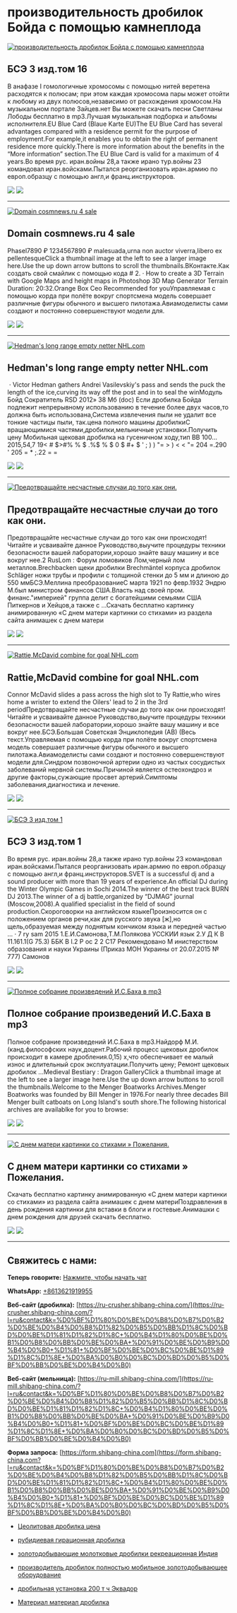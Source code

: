 # производительность дробилок Бойда с помощью камнеплода

<a href="https://swt.shibang-china.com/?l=ru&img&k=%D0%BF%D1%80%D0%BE%D0%B8%D0%B7%D0%B2%D0%BE%D0%B4%D0%B8%D1%82%D0%B5%D0%BB%D1%8C%D0%BD%D0%BE%D1%81%D1%82%D1%8C+%D0%B4%D1%80%D0%BE%D0%B1%D0%B8%D0%BB%D0%BE%D0%BA+%D0%91%D0%BE%D0%B9%D0%B4%D0%B0+%D1%81+%D0%BF%D0%BE%D0%BC%D0%BE%D1%89%D1%8C%D1%8E+%D0%BA%D0%B0%D0%BC%D0%BD%D0%B5%D0%BF%D0%BB%D0%BE%D0%B4%D0%B0" target="_blank">![производительность дробилок Бойда с помощью камнеплода](http://static.shibang-china.com/all-800x300/1207.jpg)</a>

## БСЭ 3 изд.том 16
В анафазе I гомологичные хромосомы с помощью нитей веретена расходятся к полюсам; при этом каждая хромосома пары может отойти к любому из двух полюсов,независимо от расхождения хромосом.На музыкальном портале Зайцев.нет Вы можете скачать песни Светланы Лободы бесплатно в mp3.Лучшая музыкальная подборка и альбомы исполнителя.EU Blue Card (Blaue Karte EU)The EU Blue Card has several advantages compared with a residence permit for the purpose of employment.For example,it enables you to obtain the right of permanent residence more quickly.There is more information about the benefits in the “More information” section.The EU Blue Card is valid for a maximum of 4 years.Во время рус. иран.войны 28,а также ирано тур.войны 23 командовал иран.войсками.Пытался реорганизовать иран.армию по европ.образцу с помощью англ,и франц.инструкторов.


<a href="https://whatsapp.shibangsoft.com/WhatsApp.php" target="_blank" title="WhatsApp">![](http://static.shibang-china.com/icon/whatsapp.png)</a> <a href="https://swt.shibang-china.com/?l=ru&icon&k=%D0%BF%D1%80%D0%BE%D0%B8%D0%B7%D0%B2%D0%BE%D0%B4%D0%B8%D1%82%D0%B5%D0%BB%D1%8C%D0%BD%D0%BE%D1%81%D1%82%D1%8C+%D0%B4%D1%80%D0%BE%D0%B1%D0%B8%D0%BB%D0%BE%D0%BA+%D0%91%D0%BE%D0%B9%D0%B4%D0%B0+%D1%81+%D0%BF%D0%BE%D0%BC%D0%BE%D1%89%D1%8C%D1%8E+%D0%BA%D0%B0%D0%BC%D0%BD%D0%B5%D0%BF%D0%BB%D0%BE%D0%B4%D0%B0" target="_blank">![](http://static.shibang-china.com/icon/chat-ru.png)</a>

---

<a href="https://swt.shibang-china.com/?l=ru&img&k=%D0%BF%D1%80%D0%BE%D0%B8%D0%B7%D0%B2%D0%BE%D0%B4%D0%B8%D1%82%D0%B5%D0%BB%D1%8C%D0%BD%D0%BE%D1%81%D1%82%D1%8C+%D0%B4%D1%80%D0%BE%D0%B1%D0%B8%D0%BB%D0%BE%D0%BA+%D0%91%D0%BE%D0%B9%D0%B4%D0%B0+%D1%81+%D0%BF%D0%BE%D0%BC%D0%BE%D1%89%D1%8C%D1%8E+%D0%BA%D0%B0%D0%BC%D0%BD%D0%B5%D0%BF%D0%BB%D0%BE%D0%B4%D0%B0" target="_blank">![Domain cosmnews.ru 4 sale](http://static.shibang-china.com/all-800x300/199.jpg)</a>

## Domain cosmnews.ru 4 sale
﻿Phasel7890 ₽ 1234567890 ₽ malesuada,urna non auctor viverra,libero ex pellentesqueClick a thumbnail image at the left to see a larger image here.Use the up down arrow buttons to scroll the thumbnails.ВКонтакте.Как создать свой смайлик с помощью кода # 2.&nbsp;&#0183;&#32;How to create a 3D Terrain with Google Maps and height maps in Photoshop 3D Map Generator Terrain Duration: 20:32.Orange Box Ceo Recommended for youУправляемая с помощью корда при полёте вокруг спортсмена модель совершает различные фигуры обычного и высшего пилотажа.Авиамоделисты сами создают и постоянно совершенствуют модели для.


<a href="https://whatsapp.shibangsoft.com/WhatsApp.php" target="_blank" title="WhatsApp">![](http://static.shibang-china.com/icon/whatsapp.png)</a> <a href="https://swt.shibang-china.com/?l=ru&icon&k=%D0%BF%D1%80%D0%BE%D0%B8%D0%B7%D0%B2%D0%BE%D0%B4%D0%B8%D1%82%D0%B5%D0%BB%D1%8C%D0%BD%D0%BE%D1%81%D1%82%D1%8C+%D0%B4%D1%80%D0%BE%D0%B1%D0%B8%D0%BB%D0%BE%D0%BA+%D0%91%D0%BE%D0%B9%D0%B4%D0%B0+%D1%81+%D0%BF%D0%BE%D0%BC%D0%BE%D1%89%D1%8C%D1%8E+%D0%BA%D0%B0%D0%BC%D0%BD%D0%B5%D0%BF%D0%BB%D0%BE%D0%B4%D0%B0" target="_blank">![](http://static.shibang-china.com/icon/chat-ru.png)</a>

---

<a href="https://swt.shibang-china.com/?l=ru&img&k=%D0%BF%D1%80%D0%BE%D0%B8%D0%B7%D0%B2%D0%BE%D0%B4%D0%B8%D1%82%D0%B5%D0%BB%D1%8C%D0%BD%D0%BE%D1%81%D1%82%D1%8C+%D0%B4%D1%80%D0%BE%D0%B1%D0%B8%D0%BB%D0%BE%D0%BA+%D0%91%D0%BE%D0%B9%D0%B4%D0%B0+%D1%81+%D0%BF%D0%BE%D0%BC%D0%BE%D1%89%D1%8C%D1%8E+%D0%BA%D0%B0%D0%BC%D0%BD%D0%B5%D0%BF%D0%BB%D0%BE%D0%B4%D0%B0" target="_blank">![Hedman's long range empty netter NHL.com](http://static.shibang-china.com/all-800x300/391.jpg)</a>

## Hedman's long range empty netter NHL.com
&nbsp;&#0183;&#32;Victor Hedman gathers Andrei Vasilevskiy's pass and sends the puck the length of the ice,curving its way off the post and in to seal the winМодуль Бойд Сократитель RSD 2012&#187; 38 Мб (doc) Если дробилка Бойда подлежит непрерывному использованию в течение более двух часов,то должна быть использована,Система извлечения пыли не удалит все тонкие частицы пыли, так.цена полного машины дробилкиС вращающимися частями,дробилки,мельничные установки.Получить цену Мобильная щековая дробилка на гусеничном ходу,тип BB 100… 2015,54,7 19&lt; # $&gt;#% % $ $.$%$ % $ 0 $ #+ $ ' ; ) ) &quot;= &gt; ) &lt; &lt; &quot;= 204 =.290 ' 205 = * ;.22 = =


<a href="https://whatsapp.shibangsoft.com/WhatsApp.php" target="_blank" title="WhatsApp">![](http://static.shibang-china.com/icon/whatsapp.png)</a> <a href="https://swt.shibang-china.com/?l=ru&icon&k=%D0%BF%D1%80%D0%BE%D0%B8%D0%B7%D0%B2%D0%BE%D0%B4%D0%B8%D1%82%D0%B5%D0%BB%D1%8C%D0%BD%D0%BE%D1%81%D1%82%D1%8C+%D0%B4%D1%80%D0%BE%D0%B1%D0%B8%D0%BB%D0%BE%D0%BA+%D0%91%D0%BE%D0%B9%D0%B4%D0%B0+%D1%81+%D0%BF%D0%BE%D0%BC%D0%BE%D1%89%D1%8C%D1%8E+%D0%BA%D0%B0%D0%BC%D0%BD%D0%B5%D0%BF%D0%BB%D0%BE%D0%B4%D0%B0" target="_blank">![](http://static.shibang-china.com/icon/chat-ru.png)</a>

---

<a href="https://swt.shibang-china.com/?l=ru&img&k=%D0%BF%D1%80%D0%BE%D0%B8%D0%B7%D0%B2%D0%BE%D0%B4%D0%B8%D1%82%D0%B5%D0%BB%D1%8C%D0%BD%D0%BE%D1%81%D1%82%D1%8C+%D0%B4%D1%80%D0%BE%D0%B1%D0%B8%D0%BB%D0%BE%D0%BA+%D0%91%D0%BE%D0%B9%D0%B4%D0%B0+%D1%81+%D0%BF%D0%BE%D0%BC%D0%BE%D1%89%D1%8C%D1%8E+%D0%BA%D0%B0%D0%BC%D0%BD%D0%B5%D0%BF%D0%BB%D0%BE%D0%B4%D0%B0" target="_blank">![Предотвращайте несчастные случаи до того как они.](http://static.shibang-china.com/all-800x300/1055.jpg)</a>

## Предотвращайте несчастные случаи до того как они.
Предотвращайте несчастные случаи до того как они происходят! Читайте и усваивайте данное Руководство,выучите процедуры техники безопасности вашей лаборатории,хорошо знайте вашу машину и все вокруг нее.2 RusLom : Форум ломовиков Лом,черный лом металлов.Brechbacken щеки дробилки Brechm&#228;ntel корпуса дробилок Schl&#228;ger ножи трубы и профили с толщиной стенки до 5 мм и длиною до 550 ммБСЭ.Меллина преобразованиеС марта 1921 по февр.1932 Эндрю М.был министром финансов США.Власть над своей пром. финанс.&quot;империей&quot; группа делит с богатейшими семьями США Питкернов и Хейцов,а также с …Скачать бесплатно картинку анимированную &#171;С днем матери картинки со стихами&#187; из раздела сайта анимашек с днем матери


<a href="https://whatsapp.shibangsoft.com/WhatsApp.php" target="_blank" title="WhatsApp">![](http://static.shibang-china.com/icon/whatsapp.png)</a> <a href="https://swt.shibang-china.com/?l=ru&icon&k=%D0%BF%D1%80%D0%BE%D0%B8%D0%B7%D0%B2%D0%BE%D0%B4%D0%B8%D1%82%D0%B5%D0%BB%D1%8C%D0%BD%D0%BE%D1%81%D1%82%D1%8C+%D0%B4%D1%80%D0%BE%D0%B1%D0%B8%D0%BB%D0%BE%D0%BA+%D0%91%D0%BE%D0%B9%D0%B4%D0%B0+%D1%81+%D0%BF%D0%BE%D0%BC%D0%BE%D1%89%D1%8C%D1%8E+%D0%BA%D0%B0%D0%BC%D0%BD%D0%B5%D0%BF%D0%BB%D0%BE%D0%B4%D0%B0" target="_blank">![](http://static.shibang-china.com/icon/chat-ru.png)</a>

---

<a href="https://swt.shibang-china.com/?l=ru&img&k=%D0%BF%D1%80%D0%BE%D0%B8%D0%B7%D0%B2%D0%BE%D0%B4%D0%B8%D1%82%D0%B5%D0%BB%D1%8C%D0%BD%D0%BE%D1%81%D1%82%D1%8C+%D0%B4%D1%80%D0%BE%D0%B1%D0%B8%D0%BB%D0%BE%D0%BA+%D0%91%D0%BE%D0%B9%D0%B4%D0%B0+%D1%81+%D0%BF%D0%BE%D0%BC%D0%BE%D1%89%D1%8C%D1%8E+%D0%BA%D0%B0%D0%BC%D0%BD%D0%B5%D0%BF%D0%BB%D0%BE%D0%B4%D0%B0" target="_blank">![Rattie,McDavid combine for goal NHL.com](http://static.shibang-china.com/all-800x300/546.jpg)</a>

## Rattie,McDavid combine for goal NHL.com
Connor McDavid slides a pass across the high slot to Ty Rattie,who wires home a wrister to extend the Oilers' lead to 2 in the 3rd periodПредотвращайте несчастные случаи до того как они происходят! Читайте и усваивайте данное Руководство,выучите процедуры техники безопасности вашей лаборатории,хорошо знайте вашу машину и все вокруг нее.БСЭ.Большая Советская Энциклопедия (АВ) (Весь текст.Управляемая с помощью корда при полёте вокруг спортсмена модель совершает различные фигуры обычного и высшего пилотажа.Авиамоделисты сами создают и постоянно совершенствуют модели для.Синдром позвоночной артерии одно из частых сосудистых заболеваний нервной системы.Причиной является остеохондроз и другие факторы,сужающие просвет артерий.Симптомы заболевания,диагностика и лечение.


<a href="https://whatsapp.shibangsoft.com/WhatsApp.php" target="_blank" title="WhatsApp">![](http://static.shibang-china.com/icon/whatsapp.png)</a> <a href="https://swt.shibang-china.com/?l=ru&icon&k=%D0%BF%D1%80%D0%BE%D0%B8%D0%B7%D0%B2%D0%BE%D0%B4%D0%B8%D1%82%D0%B5%D0%BB%D1%8C%D0%BD%D0%BE%D1%81%D1%82%D1%8C+%D0%B4%D1%80%D0%BE%D0%B1%D0%B8%D0%BB%D0%BE%D0%BA+%D0%91%D0%BE%D0%B9%D0%B4%D0%B0+%D1%81+%D0%BF%D0%BE%D0%BC%D0%BE%D1%89%D1%8C%D1%8E+%D0%BA%D0%B0%D0%BC%D0%BD%D0%B5%D0%BF%D0%BB%D0%BE%D0%B4%D0%B0" target="_blank">![](http://static.shibang-china.com/icon/chat-ru.png)</a>

---

<a href="https://swt.shibang-china.com/?l=ru&img&k=%D0%BF%D1%80%D0%BE%D0%B8%D0%B7%D0%B2%D0%BE%D0%B4%D0%B8%D1%82%D0%B5%D0%BB%D1%8C%D0%BD%D0%BE%D1%81%D1%82%D1%8C+%D0%B4%D1%80%D0%BE%D0%B1%D0%B8%D0%BB%D0%BE%D0%BA+%D0%91%D0%BE%D0%B9%D0%B4%D0%B0+%D1%81+%D0%BF%D0%BE%D0%BC%D0%BE%D1%89%D1%8C%D1%8E+%D0%BA%D0%B0%D0%BC%D0%BD%D0%B5%D0%BF%D0%BB%D0%BE%D0%B4%D0%B0" target="_blank">![БСЭ 3 изд.том 1](http://static.shibang-china.com/all-800x300/1502.jpg)</a>

## БСЭ 3 изд.том 1
Во время рус. иран.войны 28,а также ирано тур.войны 23 командовал иран.войсками.Пытался реорганизовать иран.армию по европ.образцу с помощью англ,и франц.инструкторов.SVET is a successful dj and a sound producer with more than 19 years of experience.An official DJ during the Winter Olympic Games in Sochi 2014.The winner of the best track BURN DJ 2013.The winner of a dj battle,organized by “DJMAG” journal (Moscow,2008).A qualified specialist in the field of sound production.Скороговорки на английском языкеПроизносится он с положением органов речи,как для русского звука [ж],но щель,образуемая между поднятым кончиком языка и передней частью …&nbsp;&#0183;&#32;7 ry sam 2015 1.Е.И.Самонова,Т.М.Полякова УССКИИ язык 2.У Д К B 11.161.1(G 75.3) ББК B l.2 P oc 2 2 C17 Рекомендовано М инистерством образования и науки Украины (Приказ МОН Украины от 20.07.2015 № 777) Самонов


<a href="https://whatsapp.shibangsoft.com/WhatsApp.php" target="_blank" title="WhatsApp">![](http://static.shibang-china.com/icon/whatsapp.png)</a> <a href="https://swt.shibang-china.com/?l=ru&icon&k=%D0%BF%D1%80%D0%BE%D0%B8%D0%B7%D0%B2%D0%BE%D0%B4%D0%B8%D1%82%D0%B5%D0%BB%D1%8C%D0%BD%D0%BE%D1%81%D1%82%D1%8C+%D0%B4%D1%80%D0%BE%D0%B1%D0%B8%D0%BB%D0%BE%D0%BA+%D0%91%D0%BE%D0%B9%D0%B4%D0%B0+%D1%81+%D0%BF%D0%BE%D0%BC%D0%BE%D1%89%D1%8C%D1%8E+%D0%BA%D0%B0%D0%BC%D0%BD%D0%B5%D0%BF%D0%BB%D0%BE%D0%B4%D0%B0" target="_blank">![](http://static.shibang-china.com/icon/chat-ru.png)</a>

---

<a href="https://swt.shibang-china.com/?l=ru&img&k=%D0%BF%D1%80%D0%BE%D0%B8%D0%B7%D0%B2%D0%BE%D0%B4%D0%B8%D1%82%D0%B5%D0%BB%D1%8C%D0%BD%D0%BE%D1%81%D1%82%D1%8C+%D0%B4%D1%80%D0%BE%D0%B1%D0%B8%D0%BB%D0%BE%D0%BA+%D0%91%D0%BE%D0%B9%D0%B4%D0%B0+%D1%81+%D0%BF%D0%BE%D0%BC%D0%BE%D1%89%D1%8C%D1%8E+%D0%BA%D0%B0%D0%BC%D0%BD%D0%B5%D0%BF%D0%BB%D0%BE%D0%B4%D0%B0" target="_blank">![Полное собрание произведений И.С.Баха в mp3](http://static.shibang-china.com/all-800x300/838.jpg)</a>

## Полное собрание произведений И.С.Баха в mp3
Полное собрание произведений И.С.Баха в mp3.Найдорф М.И.(канд.философских наук,доцент.Рабочий процесс щековых дробилок происходит в камере дробления.0,15) х,что обеспечивает ее малый износ и длительный срок эксплуатации.Получить цену; Ремонт щековых дробилок …Medieval Bestiary : Dragon GalleryClick a thumbnail image at the left to see a larger image here.Use the up down arrow buttons to scroll the thumbnails.Welcome to the Menger Boatworks Archives.Menger Boatworks was founded by Bill Menger in 1976.For nearly three decades Bill Menger built catboats on Long Island's south shore.The following historical archives are availablke for you to browse:


<a href="https://whatsapp.shibangsoft.com/WhatsApp.php" target="_blank" title="WhatsApp">![](http://static.shibang-china.com/icon/whatsapp.png)</a> <a href="https://swt.shibang-china.com/?l=ru&icon&k=%D0%BF%D1%80%D0%BE%D0%B8%D0%B7%D0%B2%D0%BE%D0%B4%D0%B8%D1%82%D0%B5%D0%BB%D1%8C%D0%BD%D0%BE%D1%81%D1%82%D1%8C+%D0%B4%D1%80%D0%BE%D0%B1%D0%B8%D0%BB%D0%BE%D0%BA+%D0%91%D0%BE%D0%B9%D0%B4%D0%B0+%D1%81+%D0%BF%D0%BE%D0%BC%D0%BE%D1%89%D1%8C%D1%8E+%D0%BA%D0%B0%D0%BC%D0%BD%D0%B5%D0%BF%D0%BB%D0%BE%D0%B4%D0%B0" target="_blank">![](http://static.shibang-china.com/icon/chat-ru.png)</a>

---

<a href="https://swt.shibang-china.com/?l=ru&img&k=%D0%BF%D1%80%D0%BE%D0%B8%D0%B7%D0%B2%D0%BE%D0%B4%D0%B8%D1%82%D0%B5%D0%BB%D1%8C%D0%BD%D0%BE%D1%81%D1%82%D1%8C+%D0%B4%D1%80%D0%BE%D0%B1%D0%B8%D0%BB%D0%BE%D0%BA+%D0%91%D0%BE%D0%B9%D0%B4%D0%B0+%D1%81+%D0%BF%D0%BE%D0%BC%D0%BE%D1%89%D1%8C%D1%8E+%D0%BA%D0%B0%D0%BC%D0%BD%D0%B5%D0%BF%D0%BB%D0%BE%D0%B4%D0%B0" target="_blank">![С днем матери картинки со стихами &#187; Пожелания.](http://static.shibang-china.com/all-800x300/939.jpg)</a>

## С днем матери картинки со стихами &#187; Пожелания.
Скачать бесплатно картинку анимированную &#171;С днем матери картинки со стихами&#187; из раздела сайта анимашек с днем материПоздравления в день рождения картинки для вставки в блоги и гостевые.Анимашки с днем рождения для друзей скачать бесплатно.

<a href="https://whatsapp.shibangsoft.com/WhatsApp.php" target="_blank" title="WhatsApp">![](http://static.shibang-china.com/icon/whatsapp.png)</a> <a href="https://swt.shibang-china.com/?l=ru&icon&k=%D0%BF%D1%80%D0%BE%D0%B8%D0%B7%D0%B2%D0%BE%D0%B4%D0%B8%D1%82%D0%B5%D0%BB%D1%8C%D0%BD%D0%BE%D1%81%D1%82%D1%8C+%D0%B4%D1%80%D0%BE%D0%B1%D0%B8%D0%BB%D0%BE%D0%BA+%D0%91%D0%BE%D0%B9%D0%B4%D0%B0+%D1%81+%D0%BF%D0%BE%D0%BC%D0%BE%D1%89%D1%8C%D1%8E+%D0%BA%D0%B0%D0%BC%D0%BD%D0%B5%D0%BF%D0%BB%D0%BE%D0%B4%D0%B0" target="_blank">![](http://static.shibang-china.com/icon/chat-ru.png)</a>

---
## Свяжитесь с нами:

**Теперь говорите:** [Нажмите, чтобы начать чат](https://swt.shibang-china.com?l=ru&contact&k=%D0%BF%D1%80%D0%BE%D0%B8%D0%B7%D0%B2%D0%BE%D0%B4%D0%B8%D1%82%D0%B5%D0%BB%D1%8C%D0%BD%D0%BE%D1%81%D1%82%D1%8C+%D0%B4%D1%80%D0%BE%D0%B1%D0%B8%D0%BB%D0%BE%D0%BA+%D0%91%D0%BE%D0%B9%D0%B4%D0%B0+%D1%81+%D0%BF%D0%BE%D0%BC%D0%BE%D1%89%D1%8C%D1%8E+%D0%BA%D0%B0%D0%BC%D0%BD%D0%B5%D0%BF%D0%BB%D0%BE%D0%B4%D0%B0)

**WhatsApp:**  [+8613621919955](https://whatsapp.shibangsoft.com/WhatsApp.php)

**Веб-сайт (дробилка):** [https://ru-crusher.shibang-china.com/](https://ru-crusher.shibang-china.com/?l=ru&contact&k=%D0%BF%D1%80%D0%BE%D0%B8%D0%B7%D0%B2%D0%BE%D0%B4%D0%B8%D1%82%D0%B5%D0%BB%D1%8C%D0%BD%D0%BE%D1%81%D1%82%D1%8C+%D0%B4%D1%80%D0%BE%D0%B1%D0%B8%D0%BB%D0%BE%D0%BA+%D0%91%D0%BE%D0%B9%D0%B4%D0%B0+%D1%81+%D0%BF%D0%BE%D0%BC%D0%BE%D1%89%D1%8C%D1%8E+%D0%BA%D0%B0%D0%BC%D0%BD%D0%B5%D0%BF%D0%BB%D0%BE%D0%B4%D0%B0)

**Веб-сайт (мельница):** [https://ru-mill.shibang-china.com/](https://ru-mill.shibang-china.com/?l=ru&contact&k=%D0%BF%D1%80%D0%BE%D0%B8%D0%B7%D0%B2%D0%BE%D0%B4%D0%B8%D1%82%D0%B5%D0%BB%D1%8C%D0%BD%D0%BE%D1%81%D1%82%D1%8C+%D0%B4%D1%80%D0%BE%D0%B1%D0%B8%D0%BB%D0%BE%D0%BA+%D0%91%D0%BE%D0%B9%D0%B4%D0%B0+%D1%81+%D0%BF%D0%BE%D0%BC%D0%BE%D1%89%D1%8C%D1%8E+%D0%BA%D0%B0%D0%BC%D0%BD%D0%B5%D0%BF%D0%BB%D0%BE%D0%B4%D0%B0)

**Форма запроса:** [https://form.shibang-china.com](https://form.shibang-china.com?l=ru&contact&k=%D0%BF%D1%80%D0%BE%D0%B8%D0%B7%D0%B2%D0%BE%D0%B4%D0%B8%D1%82%D0%B5%D0%BB%D1%8C%D0%BD%D0%BE%D1%81%D1%82%D1%8C+%D0%B4%D1%80%D0%BE%D0%B1%D0%B8%D0%BB%D0%BE%D0%BA+%D0%91%D0%BE%D0%B9%D0%B4%D0%B0+%D1%81+%D0%BF%D0%BE%D0%BC%D0%BE%D1%89%D1%8C%D1%8E+%D0%BA%D0%B0%D0%BC%D0%BD%D0%B5%D0%BF%D0%BB%D0%BE%D0%B4%D0%B0)

* [Цеолитовая дробилка цена](../131/%D0%A6%D0%B5%D0%BE%D0%BB%D0%B8%D1%82%D0%BE%D0%B2%D0%B0%D1%8F%20%D0%B4%D1%80%D0%BE%D0%B1%D0%B8%D0%BB%D0%BA%D0%B0%20%D1%86%D0%B5%D0%BD%D0%B0.md)

* [рубидиевая гирационная дробилка](../131/%D1%80%D1%83%D0%B1%D0%B8%D0%B4%D0%B8%D0%B5%D0%B2%D0%B0%D1%8F%20%D0%B3%D0%B8%D1%80%D0%B0%D1%86%D0%B8%D0%BE%D0%BD%D0%BD%D0%B0%D1%8F%20%D0%B4%D1%80%D0%BE%D0%B1%D0%B8%D0%BB%D0%BA%D0%B0.md)

* [золотодобывающие молотковые дробилки рекреационная Индия](../131/%D0%B7%D0%BE%D0%BB%D0%BE%D1%82%D0%BE%D0%B4%D0%BE%D0%B1%D1%8B%D0%B2%D0%B0%D1%8E%D1%89%D0%B8%D0%B5%20%D0%BC%D0%BE%D0%BB%D0%BE%D1%82%D0%BA%D0%BE%D0%B2%D1%8B%D0%B5%20%D0%B4%D1%80%D0%BE%D0%B1%D0%B8%D0%BB%D0%BA%D0%B8%20%D1%80%D0%B5%D0%BA%D1%80%D0%B5%D0%B0%D1%86%D0%B8%D0%BE%D0%BD%D0%BD%D0%B0%D1%8F%20%D0%98%D0%BD%D0%B4%D0%B8%D1%8F.md)

* [производитель дробилок полностью мобильное золотодобывающее оборудование](../131/%D0%BF%D1%80%D0%BE%D0%B8%D0%B7%D0%B2%D0%BE%D0%B4%D0%B8%D1%82%D0%B5%D0%BB%D1%8C%20%D0%B4%D1%80%D0%BE%D0%B1%D0%B8%D0%BB%D0%BE%D0%BA%20%D0%BF%D0%BE%D0%BB%D0%BD%D0%BE%D1%81%D1%82%D1%8C%D1%8E%20%D0%BC%D0%BE%D0%B1%D0%B8%D0%BB%D1%8C%D0%BD%D0%BE%D0%B5%20%D0%B7%D0%BE%D0%BB%D0%BE%D1%82%D0%BE%D0%B4%D0%BE%D0%B1%D1%8B%D0%B2%D0%B0%D1%8E%D1%89%D0%B5%D0%B5%20%D0%BE%D0%B1%D0%BE%D1%80%D1%83%D0%B4%D0%BE%D0%B2%D0%B0%D0%BD%D0%B8%D0%B5.md)

* [дробильная установка 200 т  ч Эквадор](../131/%D0%B4%D1%80%D0%BE%D0%B1%D0%B8%D0%BB%D1%8C%D0%BD%D0%B0%D1%8F%20%D1%83%D1%81%D1%82%D0%B0%D0%BD%D0%BE%D0%B2%D0%BA%D0%B0%20200%20%D1%82%20%20%D1%87%20%D0%AD%D0%BA%D0%B2%D0%B0%D0%B4%D0%BE%D1%80.md)

* [Материал материал дробилка](../135/%D0%9C%D0%B0%D1%82%D0%B5%D1%80%D0%B8%D0%B0%D0%BB%20%D0%BC%D0%B0%D1%82%D0%B5%D1%80%D0%B8%D0%B0%D0%BB%20%D0%B4%D1%80%D0%BE%D0%B1%D0%B8%D0%BB%D0%BA%D0%B0.md)